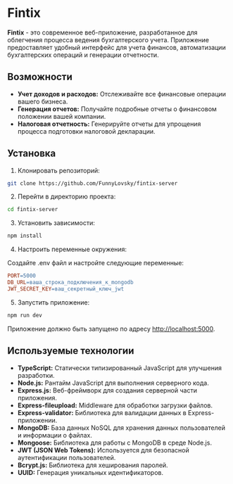 # Fintix

**Fintix** - это современное веб-приложение, разработанное для облегчения процесса ведения бухгалтерского учета. Приложение предоставляет удобный интерфейс для учета финансов, автоматизации бухгалтерских операций и генерации отчетности.

## Возможности

-   **Учет доходов и расходов:** Отслеживайте все финансовые операции вашего бизнеса.
-   **Генерация отчетов:** Получайте подробные отчеты о финансовом положении вашей компании.
-   **Налоговая отчетность:** Генерируйте отчеты для упрощения процесса подготовки налоговой декларации.

## Установка

1. Клонировать репозиторий:

```bash
git clone https://github.com/FunnyLovsky/fintix-server
```

2. Перейти в директорию проекта:

```bash
cd fintix-server
```

3. Установить зависимости:

```bash
npm install
```

4. Настроить переменные окружения:

Создайте .env файл и настройте следующие переменные:

```makefile
PORT=5000
DB_URL=ваша_строка_подключения_к_mongodb
JWT_SECRET_KEY=ваш_секретный_ключ_jwt
```

5. Запустить приложение:

```bash
npm run dev
```

Приложение должно быть запущено по адресу [http://localhost:5000](http://localhost:5000).

## Используемые технологии

-   **TypeScript:** Статически типизированный JavaScript для улучшения разработки.
-   **Node.js:** Рантайм JavaScript для выполнения серверного кода.
-   **Express.js:** Веб-фреймворк для создания серверной части приложения.
-   **Express-fileupload:** Middleware для обработки загрузки файлов.
-   **Express-validator:** Библиотека для валидации данных в Express-приложении.
-   **MongoDB:** База данных NoSQL для хранения данных пользователей и информации о файлах.
-   **Mongoose:** Библиотека для работы с MongoDB в среде Node.js.
-   **JWT (JSON Web Tokens):** Используется для безопасной аутентификации пользователей.
-   **Bcrypt.js:** Библиотека для хеширования паролей.
-   **UUID:** Генерация уникальных идентификаторов.

